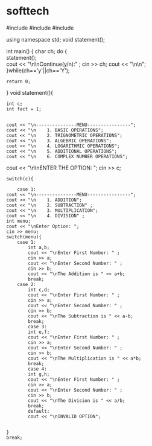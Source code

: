 # softtech
#include<iostream>
#include<cmath>
#include<algorithm>

using namespace std;
void statement();


int main()
{
	char ch;
	do {	
		statement();	
		cout << "\n\nContinue(y/n):" ;
		cin >> ch;
		cout << "\n\n";
	}while(ch=='y'||ch=='Y');
	
	return 0;
}
void statement(){
	
	
	int c;
	int fact = 1;

	
	cout << "\n---------------MENU----------------";
	cout << "\n    1. BASIC OPERATIONS";
	cout << "\n    2. TRIGNOMETRIC OPERATIONS";
	cout << "\n    3. ALGEBRIC OPERATIONS";
	cout << "\n    4. LOGARITHMIC OPERATIONS";
	cout << "\n    5. ADDITIONAL OPERATIONS";
	cout << "\n    6. COMPLEX NUMBER OPERATIONS";
 cout << "\n\nENTER THE OPTION: ";
	cin >> c;
	
	switch(c){
		
		case 1:
	cout << "\n---------------MENU----------------";
	cout << "\n    1. ADDITION";
	cout << "\n    2. SUBTRACTION" ;
	cout << "\n    3. MULTIPLICATION";
	cout << "\n    4. DIVISION" ;
	int menu;
	cout << "\nEnter Option: ";
	cin >> menu;
	switch(menu){
		case 1:
			int a,b;
			cout << "\nEnter First Number: " ;
			cin >> a;
			cout << "\nEnter Second Number: " ;
			cin >> b;
			cout << "\nThe Addition is " << a+b;
			break;
		case 2:
			int c,d;
			cout << "\nEnter First Number: " ;
			cin >> a;
			cout << "\nEnter Second Number: " ;
			cin >> b;
			cout << "\nThe Subtraction is " << a-b;
			break;
			case 3:
			int e,f;
			cout << "\nEnter First Number: " ;
			cin >> a;
			cout << "\nEnter Second Number: " ;
			cin >> b;
			cout << "\nThe Multiplication is " << a*b;
			break;
			case 4:
			int g,h;
			cout << "\nEnter First Number: " ;
			cin >> a;
			cout << "\nEnter Second Number: " ;
			cin >> b;
			cout << "\nThe Division is " << a/b;
			break;
			default:
			cout << "\nINVALID OPTION";
			
		
	}
	break;



